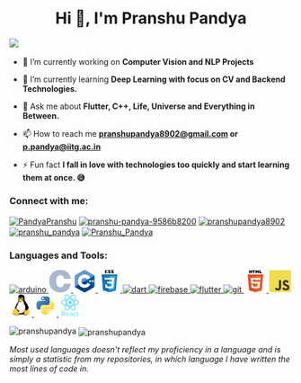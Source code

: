 <h1 align="center">Hi 👋, I'm Pranshu Pandya</h1>

![](https://komarev.com/ghpvc/?username=pranshupandya)

- 🔭 I’m currently working on **Computer Vision and NLP Projects**

- 🌱 I’m currently learning **Deep Learning with focus on CV and Backend Technologies.**

- 💬 Ask me about **Flutter, C++, Life, Universe and Everything in Between.**

- 📫 How to reach me **pranshupandya8902@gmail.com or p.pandya@iitg.ac.in**

- ⚡ Fun fact **I fall in love with technologies too quickly and start learning them at once. 😅**



<h3 align="left">Connect with me:</h3>
<p align="left">
<a href="https://twitter.com/PandyaPranshu" target="blank"><img align="center" src="https://raw.githubusercontent.com/rahuldkjain/github-profile-readme-generator/22064237dce9d9052582c108ace3c161b646dfd9/src/images/icons/Social/twitter.svg" alt="PandyaPranshu" height="30" width="40" /></a>
<a href="https://www.linkedin.com/in/pranshu-pandya-9586b8200" target="blank"><img align="center" src="https://raw.githubusercontent.com/rahuldkjain/github-profile-readme-generator/22064237dce9d9052582c108ace3c161b646dfd9/src/images/icons/Social/linked-in-alt.svg" alt="pranshu-pandya-9586b8200" height="30" width="40" /></a>
<a href="https://www.instagram.com/pranshupandya8902/" target="blank"><img align="center" src="https://raw.githubusercontent.com/rahuldkjain/github-profile-readme-generator/22064237dce9d9052582c108ace3c161b646dfd9/src/images/icons/Social/instagram.svg" alt="pranshupandya8902" height="30" width="40" /></a>
<a href="https://www.codechef.com/users/pranshu_pandya" target="blank"><img align="center" src="https://cdn.jsdelivr.net/npm/simple-icons@3.1.0/icons/codechef.svg" alt="pranshu_pandya" height="30" width="40" /></a>
<a href="https://codeforces.com/profile/Pranshu_Pandya" target="blank"><img align="center" src="https://cdn.jsdelivr.net/npm/simple-icons@3.0.1/icons/codeforces.svg" alt="Pranshu_Pandya" height="30" width="40" /></a>
</p>

<h3 align="left">Languages and Tools:</h3>
<p align="left"> <a href="https://www.arduino.cc/" target="_blank"> <img src="https://cdn.worldvectorlogo.com/logos/arduino-1.svg" alt="arduino" width="40" height="40"/> </a> <a href="https://www.cprogramming.com/" target="_blank"> <img src="https://raw.githubusercontent.com/devicons/devicon/master/icons/c/c-original.svg" alt="c" width="40" height="40"/> </a> <a href="https://www.w3schools.com/cpp/" target="_blank"> <img src="https://raw.githubusercontent.com/devicons/devicon/master/icons/cplusplus/cplusplus-original.svg" alt="cplusplus" width="40" height="40"/> </a> <a href="https://www.w3schools.com/css/" target="_blank"> <img src="https://raw.githubusercontent.com/devicons/devicon/master/icons/css3/css3-original-wordmark.svg" alt="css3" width="40" height="40"/> </a> <a href="https://dart.dev" target="_blank"> <img src="https://www.vectorlogo.zone/logos/dartlang/dartlang-icon.svg" alt="dart" width="40" height="40"/> </a> <a href="https://firebase.google.com/" target="_blank"> <img src="https://www.vectorlogo.zone/logos/firebase/firebase-icon.svg" alt="firebase" width="40" height="40"/> </a> <a href="https://flutter.dev" target="_blank"> <img src="https://www.vectorlogo.zone/logos/flutterio/flutterio-icon.svg" alt="flutter" width="40" height="40"/> </a> <a href="https://git-scm.com/" target="_blank"> <img src="https://www.vectorlogo.zone/logos/git-scm/git-scm-icon.svg" alt="git" width="40" height="40"/> </a> <a href="https://www.w3.org/html/" target="_blank"> <img src="https://raw.githubusercontent.com/devicons/devicon/master/icons/html5/html5-original-wordmark.svg" alt="html5" width="40" height="40"/> </a> <a href="https://developer.mozilla.org/en-US/docs/Web/JavaScript" target="_blank"> <img src="https://raw.githubusercontent.com/devicons/devicon/master/icons/javascript/javascript-original.svg" alt="javascript" width="40" height="40"/> </a> <a href="https://www.linux.org/" target="_blank"> <img src="https://raw.githubusercontent.com/devicons/devicon/master/icons/linux/linux-original.svg" alt="linux" width="40" height="40"/> </a> <a href="https://www.python.org" target="_blank"> <img src="https://raw.githubusercontent.com/devicons/devicon/master/icons/python/python-original.svg" alt="python" width="40" height="40"/> </a> <a href="https://reactjs.org/" target="_blank"> <img src="https://raw.githubusercontent.com/devicons/devicon/master/icons/react/react-original-wordmark.svg" alt="react" width="40" height="40"/> </a> </p>

<p><img align="left" src="https://github-readme-stats.vercel.app/api/top-langs?username=pranshupandya&show_icons=true&locale=en" alt="pranshupandya" /></p>


<p>&nbsp;<img align="center" src="https://github-readme-stats.vercel.app/api?username=pranshupandya&show_icons=true&locale=en" alt="pranshupandya" /></p>

_Most used languages doesn't reflect my proficiency in a language and is simply a statistic from my repositories, in which language I have written the most lines of code in._
